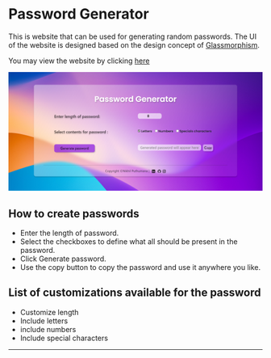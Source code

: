 # Password Generator

This is website that can be used for generating random passwords. The UI of the website is designed based on the design concept of [Glassmorphism](https://www.freecodecamp.org/news/glassmorphism-how-to-create-a-glass-card-in-figma/).

You may view the website by clicking [here](https://nikhilputhumana.github.io/password-generator/)

![Screenshot of the page](https://github.com/nikhilputhumana/password-generator/blob/main/images/password-generator.png)

## How to create passwords

* Enter the length of password.
* Select the checkboxes to define what all should be present in the password.
* Click Generate password.
* Use the copy button to copy the password and use it anywhere you like.

## List of customizations available for the password

* Customize length
* Include letters
* include numbers
* Include special characters
---

